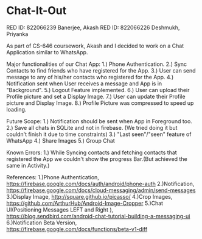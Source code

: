 # Chat-It-Out

RED ID: 822066239 Banerjee, Akash
RED ID: 822066226 Deshmukh, Priyanka 

As part of CS-646 coursework, Akash and I decided to work on a Chat Application similar to WhatsApp. 

Major functionalities of our Chat App:
      1.) Phone Authentication.
      2.) Sync Contacts to find friends who have registered for the App.
      3.) User can send message to any of his/her contacts who registered for the App.
      4.) Notification sent when User receives a message and App is in "Background".
      5.) Logout Feature implemented.
      6.) User can upload their Profile picture and set a Display Image.
      7.) User can update their Profile picture and Display Image.
      8.) Profile Picture was compressed to speed up loading.
      
Future Scope:
      1.) Notification should be sent when App in Foreground too.
      2.) Save all chats in SQLite and not in firebase. (We tried doing it but couldn't finish it due to time constraints)
      3.) "Last seen"/"seen" feature of WhatsApp
      4.) Share Images
      5.) Group Chat

Known Errors:
      1.) While Syncing contacts and fetching contacts that registered the App we couldn't show the progress Bar.(But achieved the same in Activity.)
      
References:
      1.)Phone Authentication, https://firebase.google.com/docs/auth/android/phone-auth
      2.)Notification, https://firebase.google.com/docs/cloud-messaging/admin/send-messages
      3.)Display Image, http://square.github.io/picasso/
      4.)Crop Images, https://github.com/ArthurHub/Android-Image-Cropper
      5.)Chat UI(Positioning Messages LEFT and Right ), https://blog.sendbird.com/android-chat-tutorial-building-a-messaging-ui
      6.)Notification Beta Version, https://firebase.google.com/docs/functions/beta-v1-diff
     
      



       
      
